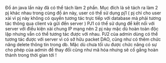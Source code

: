 Đồ án java lần này đã có thể tách làm 2 phần.
Mục đích là sẽ tách ra làm 2 pj khác nhau trong cùng đồ án này, user có thể sử dụng pj1 ( pj chỉ cho user xài vì pj này không có quyền tương tác trực tiếp với database mà phải tương tác thông qua client 
và gửi đến server ) 
PJ1 có thể sử dụng để kết nối với server với điều kiện xài chung IP mạng nên 2 pj này mặc dù hoàn toàn độc lập nhưng vẫn có thể tương tác được với nhau.
PJ2 của admin dùng có thể tương tác được với server vì có sỡ hữu packet DAO, cũng như có thêm chức năng delete thông tin trong db.
Mặc dù chưa tối ưu được chức năng có sự cho phép của admin để thay đổi cũng như mã hóa nhưng sẽ cố gắng hoàn thành trong thời gian tới !
